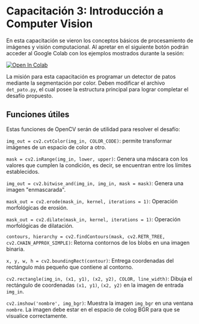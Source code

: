 # Capacitación 3: Introducción a Computer Vision

En esta capacitación se vieron los conceptos básicos de procesamiento de imágenes y visión computacional. Al apretar en el siguiente botón podrán acceder al Google Colab con los ejemplos mostrados durante la sesión:

[![Open In Colab](https://colab.research.google.com/assets/colab-badge.svg)](https://colab.research.google.com/github/felipesanmartin/TutorialCV/blob/master/TutorialCV.ipynb)

La misión para esta capacitación es programar un detector de patos mediante la segmentación por color. Deben modificar el archivo `det_pato.py`, el cual posee la estructura principal para lograr completar el desafío propuesto.

## Funciones útiles
Estas funciones de OpenCV serán de utilidad para resolver el desafío:

`img_out = cv2.cvtColor(img_in, COLOR_CODE)`: permite transformar imágenes de un espacio de color a otro.

`mask = cv2.inRange(img_in, lower, upper)`: Genera una máscara con los valores que cumplen la condición, es decir, se encuentran entre los límites establecidos.

`img_out = cv2.bitwise_and(img_in, img_in, mask = mask)`: Genera una imagen "enmascarada".

`mask_out = cv2.erode(mask_in, kernel, iterations = 1)`: Operación morfológicas de erosión.

`mask_out = cv2.dilate(mask_in, kernel, iterations = 1)`: Operación morfológicas de dilatación.

`contours, hierarchy = cv2.findContours(mask, cv2.RETR_TREE, cv2.CHAIN_APPROX_SIMPLE)`: Retorna contornos de los blobs en una imagen binaria.

`x, y, w, h = cv2.boundingRect(contour)`: Entrega coordenadas del rectángulo más pequeño que contiene al contorno.

`cv2.rectangle(img_in, (x1, y1), (x2, y2), COLOR, line_width)`: Dibuja el rectángulo de coordenadas `(x1, y1)`, `(x2, y2)` en la imagen de entrada `img_in`.

`cv2.imshow('nombre', img_bgr)`: Muestra la imagen `img_bgr` en una ventana `nombre`. La imagen debe estar en el espacio de colog BGR para que se visualice correctamente.
